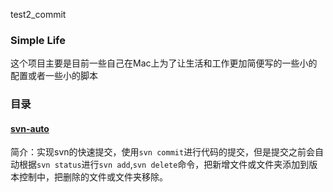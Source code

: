 test2_commit
### Simple Life
这个项目主要是目前一些自己在Mac上为了让生活和工作更加简便写的一些小的配置或者一些小的脚本

### 目录
#### [svn-auto](./svn-auto)
简介：实现svn的快速提交，使用`svn commit`进行代码的提交，但是提交之前会自动根据`svn status`进行`svn add`,`svn delete`命令，把新增文件或文件夹添加到版本控制中，把删除的文件或文件夹移除。
